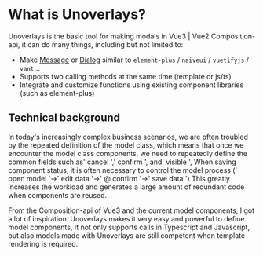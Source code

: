 # What is Unoverlays?

Unoverlays is the basic tool for making modals in Vue3 | Vue2 Composition-api, it can do many things, including but not limited to:

- Make [Message](https://element.eleme.cn/#/en-US/component/message) or [Dialog](https://element.eleme.cn/#/en-US/component/dialog) similar to `element-plus` / `naiveui` / `vuetifyjs` / `vant`...
- Supports two calling methods at the same time (template or js/ts)
- Integrate and customize functions using existing component libraries (such as element-plus)

## Technical background


In today's increasingly complex business scenarios, we are often troubled by the repeated definition of the model class, which means that once we encounter the model class components, we need to repeatedly define the common fields such as' cancel ',' confirm ', and' visible ',
When saving component status, it is often necessary to control the model process (` open model '->' edit data '->' @ confirm '->' save data ')
This greatly increases the workload and generates a large amount of redundant code when components are reused.

From the Composition-api of Vue3 and the current model components, I got a lot of inspiration. Unoverlays makes it very easy and powerful to define model components,
It not only supports calls in Typescript and Javascript, but also models made with Unoverlays are still competent when template rendering is required.
